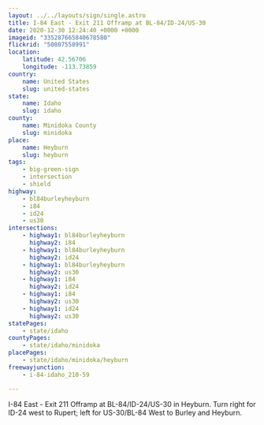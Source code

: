 ```yaml
---
layout: ../../layouts/sign/single.astro
title: I-84 East - Exit 211 Offramp at BL-84/ID-24/US-30
date: 2020-12-30 12:24:40 +0000 +0000
imageid: "335287665840678580"
flickrid: "50807558991"
location:
    latitude: 42.56706
    longitude: -113.73859
country:
    name: United States
    slug: united-states
state:
    name: Idaho
    slug: idaho
county:
    name: Minidoka County
    slug: minidoka
place:
    name: Heyburn
    slug: heyburn
tags:
    - big-green-sign
    - intersection
    - shield
highway:
    - bl84burleyheyburn
    - i84
    - id24
    - us30
intersections:
    - highway1: bl84burleyheyburn
      highway2: i84
    - highway1: bl84burleyheyburn
      highway2: id24
    - highway1: bl84burleyheyburn
      highway2: us30
    - highway1: i84
      highway2: id24
    - highway1: i84
      highway2: us30
    - highway1: id24
      highway2: us30
statePages:
    - state/idaho
countyPages:
    - state/idaho/minidoka
placePages:
    - state/idaho/minidoka/heyburn
freewayjunction:
    - i-84-idaho_210-59

---
```

I-84 East - Exit 211 Offramp at BL-84/ID-24/US-30 in Heyburn.  Turn right for ID-24 west to Rupert; left for US-30/BL-84 West to Burley and Heyburn.